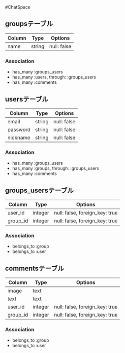 #ChatSpace
## groupsテーブル
|Column|Type|Options|
|------|----|-------|
|name|string|null: false|
### Association
- has_many :groups_users
- has_many :users, through:  :groups_users
- has_many :comments
## usersテーブル
|Column|Type|Options|
|------|----|-------|
|email|string|null: false|
|password|string|null: false|
|nickname|string|null: false|
### Association
- has_many :groups_users
- has_many :groups, through:  :groups_users
- has_many :comments
## groups_usersテーブル
|Column|Type|Options|
|------|----|-------|
|user_id|integer|null: false, foreign_key: true|
|group_id|integer|null: false, foreign_key: true|
### Association
- belongs_to :group
- belongs_to :user
## commentsテーブル
|Column|Type|Options|
|------|----|-------|
|image|text||
|text|text||
|user_id|integer|null: false, foreign_key: true|
|group_id|integer|null: false, foreign_key: true|
### Association
- belongs_to :group
- belongs_to :user

